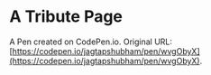 # A Tribute Page

A Pen created on CodePen.io. Original URL: [https://codepen.io/jagtapshubham/pen/wvgObyX](https://codepen.io/jagtapshubham/pen/wvgObyX).

